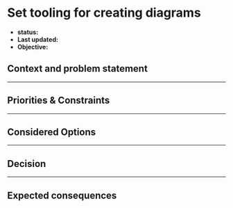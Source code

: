 # Set tooling for creating diagrams
 - __status:__
 - __Last updated:__
 - __Objective:__

## Context and problem statement
---
## Priorities & Constraints
---
## Considered Options
---
## Decision
---

## Expected consequences  